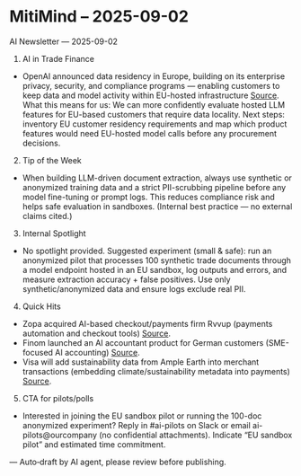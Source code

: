 # MitiMind – 2025-09-02

AI Newsletter — 2025-09-02

1) AI in Trade Finance
- OpenAI announced data residency in Europe, building on its enterprise privacy, security, and compliance programs — enabling customers to keep data and model activity within EU-hosted infrastructure [Source](https://openai.com/index/introducing-data-residency-in-europe).
What this means for us: We can more confidently evaluate hosted LLM features for EU-based customers that require data locality. Next steps: inventory EU customer residency requirements and map which product features would need EU-hosted model calls before any procurement decisions.

2) Tip of the Week
- When building LLM-driven document extraction, always use synthetic or anonymized training data and a strict PII-scrubbing pipeline before any model fine-tuning or prompt logs. This reduces compliance risk and helps safe evaluation in sandboxes. (Internal best practice — no external claims cited.)

3) Internal Spotlight
- No spotlight provided. Suggested experiment (small & safe): run an anonymized pilot that processes 100 synthetic trade documents through a model endpoint hosted in an EU sandbox, log outputs and errors, and measure extraction accuracy + false positives. Use only synthetic/anonymized data and ensure logs exclude real PII.

4) Quick Hits
- Zopa acquired AI-based checkout/payments firm Rvvup (payments automation and checkout tools) [Source](https://www.finextra.com/newsarticle/46527/zopa-acquires-payments-automation-firm-rvvup?utm_medium=rssfinextra&utm_source=finextrafeed).
- Finom launched an AI accountant product for German customers (SME-focused AI accounting) [Source](https://www.finextra.com/pressarticle/106885/finom-rolls-out-ai-accountant-for-german-customers?utm_medium=rssfinextra&utm_source=finextrafeed).
- Visa will add sustainability data from Ample Earth into merchant transactions (embedding climate/sustainability metadata into payments) [Source](https://www.finextra.com/pressarticle/106891/visa-to-add-sustainability-data-from-ample-earth-to-merchant-transactions?utm_medium=rssfinextra&utm_source=finextrafeed).

5) CTA for pilots/polls
- Interested in joining the EU sandbox pilot or running the 100-doc anonymized experiment? Reply in #ai-pilots on Slack or email ai-pilots@ourcompany (no confidential attachments). Indicate “EU sandbox pilot” and estimated time commitment.

— Auto‑draft by AI agent, please review before publishing.
